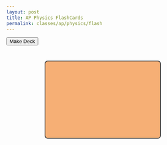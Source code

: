 ```yaml
---
layout: post
title: AP Physics FlashCards
permalink: classes/ap/physics/flash
---
```



<style>
  .deck-container {
    display: flex;
    flex-wrap: wrap;
    gap: 10px;
    margin-top: 20px;
  }

  .deck {
    width: 200px;
    height: 100px;
    border-radius: 8px;
    text-align: center;
    display: flex;
    flex-direction: column;
    justify-content: center;
    align-items: center;
    cursor: pointer;
    background-color: #f6af75;
    color: white;
    transition: transform 0.3s ease;
    border: 2px solid #555;
  }

  .deck:hover {
    transform: scale(1.05);
    background-color: #edccb9;
  }

  .hidden {
    display: none;
  }

  #add-deck-form {
    margin-bottom: 20px;
  }

  .form-group {
    margin-bottom: 10px;
  }

  .flashcard-container {
    display: flex;
    flex-direction: column;
    align-items: center;
    margin-top: 20px;
  }

  .flashcard {
    width: 300px;
    height: 200px;
    border-radius: 8px;
    text-align: center;
    display: flex;
    flex-direction: column;
    justify-content: center;
    align-items: center;
    cursor: pointer;
    background-color: #f6af75; /* Default for question side */
    color: black;
    border: 2px solid #444;
    margin-bottom: 10px;
  }

  .flashcard.answer {
    background-color: #edccb9; /* light canteloupe for answer side */
  }

  .flashcard:hover {
    background-color: #d9a586;
    transform: scale(1.05);
  }
</style>

<div id="flashcard-app">
  <button id="create-deck-btn">Make Deck</button>
  <div id="add-deck-form" class="hidden">
    <div id="deck-info-phase">
      <div class="form-group">
        <label for="deck-title">Deck Title:</label>
        <input type="text" id="deck-title" placeholder="Enter deck title">
      </div>
      <button id="next-phase-btn">Next</button>
    </div>
    <div id="question-phase" class="hidden">
      <div class="form-group">
        <label for="question">Question:</label>
        <input type="text" id="question" placeholder="Enter question">
      </div>
      <div class="form-group">
        <label for="answer">Answer:</label>
        <input type="text" id="answer" placeholder="Enter answer">
      </div>
      <button id="add-card-btn">Add Flashcard</button>
      <button id="finish-deck-btn">Finish Deck</button>
    </div>
  </div>

  <div class="deck-container" id="deck-container"></div>
  <div class="flashcard-container hidden" id="flashcard-container">
    <div class="flashcard hidden" id="flashcard"></div>
    <button id="next-card-btn" class="hidden">Next Card</button>
    <button id="close-deck-btn" class="hidden">Close Deck</button>
  </div>
</div>

<script>
  const createDeckBtn = document.getElementById('create-deck-btn');
  const addDeckForm = document.getElementById('add-deck-form');
  const deckInfoPhase = document.getElementById('deck-info-phase');
  const questionPhase = document.getElementById('question-phase');
  const deckContainer = document.getElementById('deck-container');
  const flashcardContainer = document.getElementById('flashcard-container');
  const flashcard = document.getElementById('flashcard');
  const nextCardBtn = document.getElementById('next-card-btn');
  const closeDeckBtn = document.getElementById('close-deck-btn');

  let decks = []; // Array to store all decks
  let currentDeck = null; // Deck currently being viewed
  let currentCardIndex = 0; // Index of the current card being viewed

  // Show deck creation form
  createDeckBtn.addEventListener('click', () => {
    addDeckForm.classList.remove('hidden');
    deckInfoPhase.classList.remove('hidden');
    questionPhase.classList.add('hidden');
  });

  // Proceed to question creation phase
  document.getElementById('next-phase-btn').addEventListener('click', () => {
    const deckTitle = document.getElementById('deck-title').value.trim();

    if (deckTitle) {
      currentDeck = { title: deckTitle, cards: [] };
      decks.push(currentDeck);
      deckInfoPhase.classList.add('hidden');
      questionPhase.classList.remove('hidden');
    } else {
      alert('Please provide a deck title.');
    }
  });

  // Add a flashcard to the current deck
  document.getElementById('add-card-btn').addEventListener('click', () => {
    const question = document.getElementById('question').value.trim();
    const answer = document.getElementById('answer').value.trim();

    if (question && answer) {
      currentDeck.cards.push({ question, answer });
      document.getElementById('question').value = '';
      document.getElementById('answer').value = '';
    } else {
      alert('Please provide a question and an answer.');
    }
  });

  // Finish creating the deck
  document.getElementById('finish-deck-btn').addEventListener('click', () => {
    addDeckForm.classList.add('hidden');
    displayDeck(currentDeck);
  });

  // Display the deck in the deck container
  function displayDeck(deck) {
    const deckElement = document.createElement('div');
    deckElement.classList.add('deck');
    deckElement.innerHTML = `
      <h3>${deck.title}</h3>
      <button class="open-deck-btn">Open Deck</button>
    `;

    deckElement.querySelector('.open-deck-btn').addEventListener('click', () => {
      openDeck(deck);
    });

    deckContainer.appendChild(deckElement);
  }

  // Open the deck and show flashcards
  function openDeck(deck) {
    currentDeck = deck;
    currentCardIndex = 0;
    showFlashcard(deck.cards[currentCardIndex]);
    flashcardContainer.classList.remove('hidden');
    deckContainer.classList.add('hidden');
    nextCardBtn.classList.remove('hidden');
    closeDeckBtn.classList.remove('hidden');
  }

  // Show the current flashcard
  function showFlashcard(card) {
    flashcard.textContent = card.question;
    flashcard.classList.remove('hidden');
    flashcard.classList.remove('answer');
    flashcard.onclick = () => {
      if (flashcard.textContent === card.question) {
        flashcard.textContent = card.answer;
        flashcard.classList.add('answer');
      } else {
        flashcard.textContent = card.question;
        flashcard.classList.remove('answer');
      }
    };
  }

  // Show the next card
  nextCardBtn.addEventListener('click', () => {
    if (currentDeck.cards.length > 0) {
      currentCardIndex = (currentCardIndex + 1) % currentDeck.cards.length;
      showFlashcard(currentDeck.cards[currentCardIndex]);
    }
  });

  // Close the deck and return to deck view
  closeDeckBtn.addEventListener('click', () => {
    flashcardContainer.classList.add('hidden');
    deckContainer.classList.remove('hidden');
    nextCardBtn.classList.add('hidden');
    closeDeckBtn.classList.add('hidden');
  });
</script>